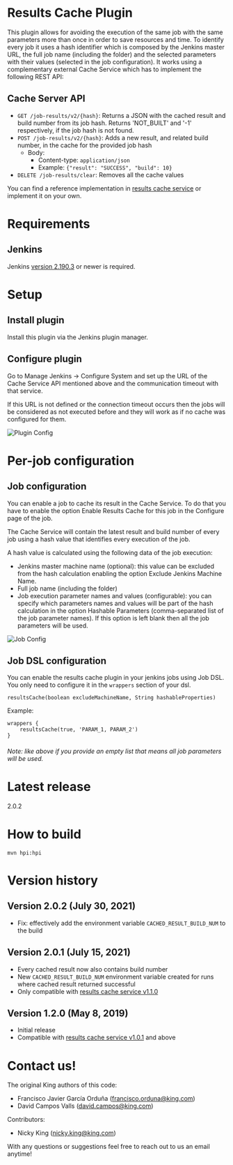 Results Cache Plugin
====================
This plugin allows for avoiding the execution of the same job with the same parameters more than once in order to save resources and time.
To identify every job it uses a hash identifier which is composed by the Jenkins master URL, the full job name (including the folder) and the selected parameters with their values (selected in the job configuration).
It works using a complementary external Cache Service which has to implement the following REST API:

Cache Server API
----------------
* `GET /job-results/v2/{hash}`: Returns a JSON with the cached result and build number from its job hash. Returns 'NOT_BUILT' and '-1' respectively, if the job hash is not found.
* `POST /job-results/v2/{hash}`: Adds a new result, and related build number, in the cache for the provided job hash
  - Body:
    - Content-type: `application/json`
    - Example: `{"result": "SUCCESS", "build": 10}`
* `DELETE /job-results/clear`: Removes all the cache values

You can find a reference implementation in [results cache service](https://github.com/king/results-cache-service) or implement it on your own.

Requirements
============
Jenkins
-------
Jenkins [version 2.190.3](https://jenkins.io/changelog#v2.190.3) or newer is required.

Setup
=====
Install plugin
--------------
Install this plugin via the Jenkins plugin manager.

Configure plugin
----------------
Go to Manage Jenkins → Configure System and set up the URL of the Cache Service API mentioned above and the communication timeout with that service.

If this URL is not defined or the connection timeout occurs then the jobs will be considered as not executed before and they will work as if no cache was configured for them.

![Plugin Config](./docs/plugin-config.png)

Per-job configuration
=====================
Job configuration
-----------------
You can enable a job to cache its result in the Cache Service. To do that you have to enable the option Enable Results Cache for this job in the Configure page of the job.

The Cache Service will contain the latest result and build number of every job using a hash value that identifies every execution of the job.

A hash value is calculated using the following data of the job execution:

* Jenkins master machine name (optional): this value can be excluded from the hash calculation enabling the option Exclude Jenkins Machine Name.
* Full job name (including the folder)
* Job execution parameter names and values (configurable): you can specify which parameters names and values will be part of the hash calculation in the option Hashable Parameters (comma-separated list of the job parameter names). If this option is left blank then all the job parameters will be used.

![Job Config](./docs/job-config.png)

Job DSL configuration
---------------------
You can enable the results cache plugin in your jenkins jobs using Job DSL. You only need to configure it in the `wrappers` section of your dsl.

```
resultsCache(boolean excludeMachineName, String hashableProperties)
```

Example:
```
wrappers {
    resultsCache(true, 'PARAM_1, PARAM_2')
}
```

###### Note: like above if you provide an empty list that means all job parameters will be used.

Latest release
==============
2.0.2

How to build
============
```mvn hpi:hpi```

Version history
===============
Version 2.0.2 (July 30, 2021)
---------------------------
* Fix: effectively add the environment variable `CACHED_RESULT_BUILD_NUM` to the build

Version 2.0.1 (July 15, 2021)
---------------------------
* Every cached result now also contains build number
* New `CACHED_RESULT_BUILD_NUM` environment variable created for runs where cached result returned successful
* Only compatible with [results cache service v1.1.0](https://github.com/king/results-cache-service/tree/1.1.0)

Version 1.2.0 (May 8, 2019)
---------------------------
* Initial release
* Compatible with [results cache service v1.0.1](https://github.com/king/results-cache-service/tree/1.0.1) and above

Contact us!
===========
The original King authors of this code:

 - Francisco Javier García Orduña (francisco.orduna@king.com)
 - David Campos Valls (david.campos@king.com)

Contributors:
 - Nicky King (nicky.king@king.com)

With any questions or suggestions feel free to reach out to us an email anytime!

